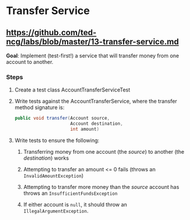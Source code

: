 # Transfer Service

## https://github.com/ted-ncg/labs/blob/master/13-transfer-service.md

**Goal**: Implement (test-first!) a service that will transfer money from one account to another.

### Steps

1. Create a test class AccountTransferServiceTest

1. Write tests against the AccountTransferService, where the transfer method signature is:

    ```java
    public void transfer(Account source,
                         Account destination,
                         int amount)    
    ```

1. Write tests to ensure the following:

   1. Transferring money from one account (the *source*) to another (the *destination*) works
   
   1. Attempting to transfer an amount <= 0 fails (throws an `InvalidAmountException`)
   
   1. Attempting to transfer more money than the *source* account has throws an `InsufficientFundsException`
   
   1. If either account is `null`, it should throw an `IllegalArgumentException`.
